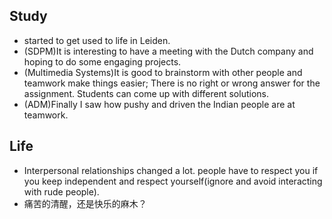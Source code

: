 ## Study
- started to get used to life in Leiden.
- (SDPM)It is interesting to have a meeting with the Dutch company and hoping to do some engaging projects.
- (Multimedia Systems)It is good to brainstorm with other people and teamwork make things easier; There is no right or wrong answer for the assignment. Students can come up with different solutions.
- (ADM)Finally I saw how pushy and driven the Indian people are at teamwork.


## Life
- Interpersonal relationships changed a lot. people have to respect you if you keep independent and respect yourself(ignore and avoid interacting with rude people).
- 痛苦的清醒，还是快乐的麻木？
